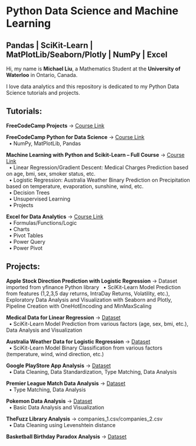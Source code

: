 # Python Data Science and Machine Learning
## Pandas | SciKit-Learn | MatPlotLib/Seaborn/Plotly | NumPy | Excel
Hi, my name is **Michael Liu**, a Mathematics Student at the **University of Waterloo** in Ontario, Canada.

I love data analytics and this repository is dedicated to my Python Data Science tutorials and projects.

## Tutorials:
**FreeCodeCamp Projects** -> [Course Link](https://www.youtube.com/watch?v=gtjxAH8uaP0&t=16709s&ab_channel=freeCodeCamp.org)<br>

**FreeCodeCamp Python for Data Science** -> [Course Link](https://www.youtube.com/watch?v=LHBE6Q9XlzI&list=LL&index=2&ab_channel=freeCodeCamp.org)<br>
&nbsp;&nbsp;• NumPy, MatPlotLib, Pandas<br>

**Machine Learning with Python and Scikit-Learn – Full Course** -> [Course Link](https://www.youtube.com/watch?app=desktop&v=hDKCxebp88A&ab_channel=freeCodeCamp.org)<br>
&nbsp;&nbsp;• Linear Regression/Gradient Descent: Medical Charges Prediction based on age, bmi, sex, smoker status, etc.<br>
&nbsp;&nbsp;• Logistic Regression: Australia Weather Binary Prediction on Precipitation based on temperature, evaporation, sunshine, wind, etc.<br>
&nbsp;&nbsp;• Decision Trees<br>
&nbsp;&nbsp;• Unsupervised Learning<br>
&nbsp;&nbsp;• Projects<br>

**Excel for Data Analytics** -> [Course Link](https://www.youtube.com/watch?v=pCJ15nGFgVg&t=1173s&ab_channel=LukeBarousse)<br>
&nbsp;&nbsp;• Formulas/Functions/Logic<br>
&nbsp;&nbsp;• Charts<br>
&nbsp;&nbsp;• Pivot Tables<br>
&nbsp;&nbsp;• Power Query<br>
&nbsp;&nbsp;• Power Pivot<br>

## Projects:
**Apple Stock Direction Prediction with Logistic Regression** -> Dataset imported from yfinance Python library
&nbsp;&nbsp;• SciKit-Learn Model Prediction from features (1,2,3,5 day returns, IntraDay Returns, Volatility, etc.), Exploratory Data Analysis and Visualization with Seaborn and Plotly, Pipeline Creation with OneHotEncoding and MinMaxScaling<br>

**Medical Data for Linear Regression** -> [Dataset](https://raw.githubusercontent.com/JovianML/opendatasets/master/data/medical-charges.csv)<br>
&nbsp;&nbsp;• SciKit-Learn Model Prediction from various factors (age, sex, bmi, etc.), Data Analysis and Visualization<br>

**Australia Weather Data for Logistic Regression** -> [Dataset](https://www.kaggle.com/datasets/jsphyg/weather-dataset-rattle-package)<br>
&nbsp;&nbsp;• SciKit-Learn Model Binary Classification from various factors (temperature, wind, wind direction, etc.)

**Google PlayStore App Analysis** -> [Dataset](https://www.kaggle.com/datasets/lava18/google-play-store-apps)<br>
&nbsp;&nbsp;• Data Cleaning, Data Standardization, Type Matching, Data Analysis<br>

**Premier League Match Data Analysis** -> [Dataset](https://www.kaggle.com/datasets/evangower/premier-league-matches-19922022)<br>
&nbsp;&nbsp;• Type Matching, Data Analysis<br>

**Pokemon Data Analysis** -> [Dataset](https://www.kaggle.com/datasets/abcsds/pokemon/data)<br>
&nbsp;&nbsp;• Basic Data Analysis and Visualization<br>

**TheFuzz Library Analysis** -> companies_1.csv/companies_2.csv<br>
&nbsp;&nbsp;• Data Cleaning using Levenshtein distance<br>

**Basketball Birthday Paradox Analysis** -> [Dataset](https://www.kaggle.com/datasets/drgilermo/nba-players-stats?select=player_data.csv)<br>




  

